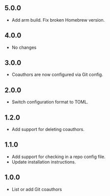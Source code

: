 ## 5.0.0

- Add arm build. Fix broken Homebrew version.

## 4.0.0

- No changes

## 3.0.0

- Coauthors are now configured via Git config.

## 2.0.0

- Switch configuration format to TOML.

## 1.2.0

- Add support for deleting coauthors.

## 1.1.0

- Add support for checking in a repo config file.
- Update installation instructions.

## 1.0.0

- List or add Git coauthors

